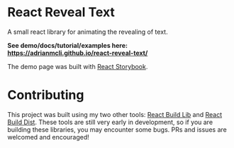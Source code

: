 # React Reveal Text

A small react library for animating the revealing of text.

<!-- insert gif here -->

**See demo/docs/tutorial/examples here: https://adrianmcli.github.io/react-reveal-text/**

The demo page was built with [React Storybook](https://github.com/storybooks/react-storybook).

# Contributing

This project was built using my two other tools: [React Build Lib](https://github.com/adrianmcli/react-build-lib) and [React Build Dist](https://github.com/adrianmcli/react-build-dist). These tools are still very early in development, so if you are building these libraries, you may encounter some bugs. PRs and issues are welcomed and encouraged!